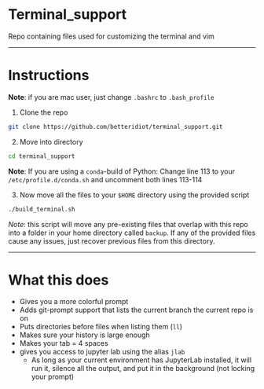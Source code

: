 # Terminal_support
Repo containing files used for customizing the terminal and vim

---
# Instructions
**Note**: if you are mac user, just change `.bashrc` to `.bash_profile`

1. Clone the repo
```bash
git clone https://github.com/betteridiot/terminal_support.git
```
2. Move into directory
```bash
cd terminal_support
```
**Note**: If you are using a `conda`-build of Python:
Change line 113 to your `/etc/profile.d/conda.sh` and uncomment both lines 113-114

3. Now move all the files to your `$HOME` directory using the provided script
```bash
./build_terminal.sh
```
*Note*: this script will move any pre-existing files that overlap with this
repo into a folder in your home directory called `backup`. If any of the 
provided files cause any issues, just recover previous files from this directory.

---
# What this does
* Gives you a more colorful prompt
* Adds git-prompt support that lists the current branch the current repo is on
* Puts directories before files when listing them (`ll`)
* Makes sure your history is large enough
* Makes your tab = 4 spaces
* gives you access to jupyter lab using the alias `jlab`
  * As long as your current environment has JupyterLab installed, it will run it, silence all the output, and put it in the background (not locking your prompt)
